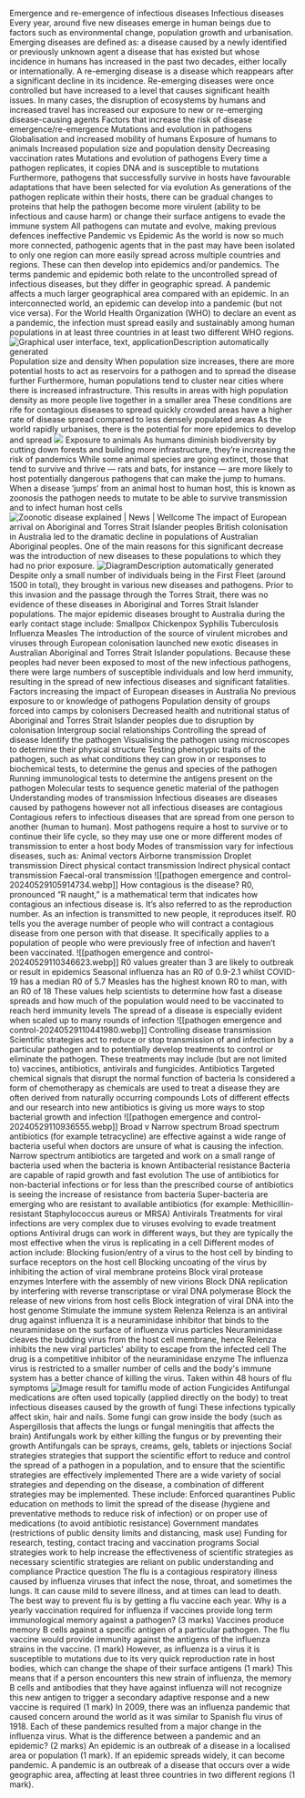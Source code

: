 Emergence and re-emergence of infectious diseases
	Infectious diseases
		Every year, around five new diseases emerge in human beings due to factors such as environmental change, population growth and urbanisation. 
	Emerging diseases are defined as:
		a disease caused by a newly identified or previously unknown agent
		a disease that has existed but whose incidence in humans has increased in the past two decades, either locally or internationally.
	A re-emerging disease is a disease which reappears after a significant decline in its incidence. Re-emerging diseases were once controlled but have increased to a level that causes significant health issues.
	In many cases, the disruption of ecosystems by humans and increased travel has increased our exposure to new or re-emerging disease-causing agents
	Factors that increase the risk of disease emergence/re-emergence
		Mutations and evolution in pathogens
		Globalisation and increased mobility of humans
		Exposure of humans to animals
		Increased population size and population density
		Decreasing vaccination rates
	Mutations and evolution of pathogens
		Every time a pathogen replicates, it copies DNA and is susceptible to mutations
		Furthermore, pathogens that successfully survive in hosts have favourable adaptations that have been selected for via evolution
		As generations of the pathogen replicate within their hosts, there can be gradual changes to proteins that help the pathogen become more virulent (ability to be infectious and cause harm) or change their surface antigens to evade the immune system
		All pathogens can mutate and evolve, making previous defences ineffective
	Pandemic vs Epidemic
		As the world is now so much more connected, pathogenic agents that in the past may have been isolated to only one region can more easily spread across multiple countries and regions. These can then develop into epidemics and/or pandemics. 
		The terms pandemic and epidemic both relate to the uncontrolled spread of infectious diseases, but they differ in geographic spread. A pandemic affects a much larger geographical area compared with an epidemic. In an interconnected world, an epidemic can develop into a pandemic (but not vice versa).
		For the World Health Organization (WHO) to declare an event as a pandemic, the infection must spread easily and sustainably among human populations in at least three countries in at least two different WHO regions.
		![Graphical user interface, text, applicationDescription automatically generated](https://lh7-us.googleusercontent.com/QIb_35xNDbEkYEkcW6BenlHzXO8LtSjdLzi56_MsiR-NDIFtbIvfeiKd07evvKURB9AB4XluIv9lUBndbe352UV2x1MAG4eU8jIg8tJBcg8xMhyTuzMxlC7SgoxOiJMl-axqsLmoOaJjf1jwsnrY2w=s2048)
	Population size and density
		When population size increases, there are more potential hosts to act as reservoirs for a pathogen and to spread the disease further
		Furthermore, human populations tend to cluster near cities where there is increased infrastructure. This results in areas with high population density as more people live together in a smaller area
		These conditions are rife for contagious diseases to spread quickly 
			crowded areas have a higher rate of disease spread compared to less densely populated areas
		As the world rapidly urbanises, there is the potential for more epidemics to develop and spread 
		![](https://lh7-us.googleusercontent.com/ADLBkrvU8qakwP2JKjCQnigIA0h2CI6UxxIRtLYg5S1e64IIcQnpQ78tZbNHObgrFn62KTfnQeOTQodk9Pn6DSD5oMBKBtz6GHhFDr21hnKMVqPQSFO-_xdO0_bDmSZuNx4UHxdaYd7LEN633ja-nw=s2048)
	Exposure to animals
		As humans diminish biodiversity by cutting down forests and building more infrastructure, they’re increasing the risk of pandemics
		While some animal species are going extinct, those that tend to survive and thrive — rats and bats, for instance — are more likely to host potentially dangerous pathogens that can make the jump to humans.
		When a disease ‘jumps’ from an animal host to human host, this is known as zoonosis 
			the pathogen needs to mutate to be able to survive transmission and to infect human host cells
		![Zoonotic disease explained | News | Wellcome](https://lh7-us.googleusercontent.com/ANk3VCxu1ObO8-BvaUO1Y9HpAsSur2HPv2zMouPoHhnhJd6t8KbQquWTFeYS3ki-q43m0-qRGrLpYSOJij7flDAVOZgfocL6CF_71wM7CIDdUzR8iLxKVUWhKFGYqa8OcaE-j2I3mjGzs6psZsBeUw=s2048)
The impact of European arrival on Aboriginal and Torres Strait Islander peoples
	British colonisation in Australia led to the dramatic decline in populations of Australian Aboriginal peoples. 
	One of the main reasons for this significant decrease was the introduction of new diseases to these populations to which they had no prior exposure.
	![DiagramDescription automatically generated](https://lh7-us.googleusercontent.com/jojGxotWKvw0ec2337sD5u6ExP7tLny3AnINMkPIVJDvuwq-kHsj1RfQSoN4qW9S2UjHIigce2l-_oHhU5zsdJAeFh7BYeycGrKNTTrzpxQIwPNY2bolrw9EXoLpVhbZF6Dx_p5BqdrT5KsB99R5vQ=s2048)
	Despite only a small number of individuals being in the First Fleet (around 1500 in total), they brought in various new diseases and pathogens. Prior to this invasion and the passage through the Torres Strait, there was no evidence of these diseases in Aboriginal and Torres Strait Islander populations.
	The major epidemic diseases brought to Australia during the early contact stage include:
		Smallpox
		Chickenpox 
		Syphilis
		Tuberculosis
		Influenza 
		Measles 
	The introduction of the source of virulent microbes and viruses through European colonisation launched new exotic diseases in Australian Aboriginal and Torres Strait Islander populations. 
	Because these peoples had never been exposed to most of the new infectious pathogens, there were large numbers of susceptible individuals and low herd immunity, resulting in the spread of new infectious diseases and significant fatalities.
	Factors increasing the impact of European diseases in Australia
		No previous exposure to or knowledge of pathogens
		Population density of groups forced into camps by colonisers 
		Decreased health and nutritional status of Aboriginal and Torres Strait Islander peoples due to disruption by colonisation
		Intergroup social relationships
Controlling the spread of disease
	Identify the pathogen
		Visualising the pathogen using microscopes to determine their physical structure
		Testing phenotypic traits of the pathogen, such as what conditions they can grow in or responses to biochemical tests, to determine the genus and species of the pathogen
		Running immunological tests to determine the antigens present on the pathogen
		Molecular tests to sequence genetic material of the pathogen
	Understanding modes of transmission
		Infectious diseases are diseases caused by pathogens however not all infectious diseases are contagious
		Contagious refers to infectious diseases that are spread from one person to another (human to human). Most pathogens require a host to survive or to continue their life cycle, so they may use one or more different modes of transmission to enter a host body
		Modes of transmission vary for infectious diseases, such as:
			Animal vectors
			Airborne transmission
			Droplet transmission
			Direct physical contact transmission
			Indirect physical contact transmission
			Faecal-oral transmission
		![[pathogen emergence and control-20240529105914734.webp]]
		How contagious is the disease?
			R0, pronounced “R naught,” is a mathematical term that indicates how contagious an infectious disease is. It’s also referred to as the reproduction number. As an infection is transmitted to new people, it reproduces itself.
			R0 tells you the average number of people who will contract a contagious disease from one person with that disease. It specifically applies to a population of people who were previously free of infection and haven’t been vaccinated.
			![[pathogen emergence and control-20240529110346623.webp]]
			R0  values greater than 3 are likely to outbreak or result in epidemics
			Seasonal influenza has an R0 of 0.9-2.1 whilst COVID-19 has a median R0 of 5.7
			Measles has the highest known R0 to man, with an R0 of 18 
			These values help scientists to determine how fast a disease spreads and how much of the population would need to be vaccinated to reach herd immunity levels
			The spread of a disease is especially evident when scaled up to many rounds of infection
			![[pathogen emergence and control-20240529110441980.webp]]
	Controlling disease transmission
		Scientific strategies
			act to reduce or stop transmission of and infection by a particular pathogen and to potentially develop treatments to control or eliminate the pathogen. These treatments may include (but are not limited to) vaccines, antibiotics, antivirals and fungicides. 
			Antibiotics
				Targeted chemical signals that disrupt the normal function of bacteria
				Is considered a form of chemotherapy as chemicals are used to treat a disease 
					they are often derived from naturally occurring compounds
				Lots of different effects and our research into new antibiotics is giving us more ways to stop bacterial growth and infection
				![[pathogen emergence and control-20240529110936555.webp]]
				Broad v Narrow spectrum
					Broad spectrum antibiotics (for example tetracycline) are effective against a wide range of bacteria
						useful when doctors are unsure of what is causing the infection. 
					Narrow spectrum antibiotics are targeted and work on a small range of bacteria
						used when the bacteria is known
				Antibacterial resistance
					Bacteria are capable of rapid growth and fast evolution
					The use of antibiotics for non-bacterial infections or for less than the prescribed course of antibiotics is seeing the increase of resistance from bacteria
					Super-bacteria are emerging who are resistant to available antibiotics (for example: Methicillin-resistant Staphylococcus aureus or MRSA)
			Antivirals
				Treatments for viral infections are very complex due to viruses evolving to evade treatment options
				Antiviral drugs can work in different ways, but they are typically the most effective when the virus is replicating in a cell
				Different modes of action include:
					 Blocking fusion/entry of a virus to the host cell by binding to surface receptors on the host cell
					Blocking uncoating of the virus by inhibiting the action of viral membrane proteins
					Block viral protease enzymes
					Interfere with the assembly of new virions
					Block DNA replication by interfering with reverse transcriptase or viral DNA polymerase
					Block the release of new virions from host cells
					Block integration of viral DNA into the host genome
					Stimulate the immune system
				Relenza
					Relenza is an antiviral drug against influenza 
					It is a neuraminidase inhibitor that binds to the neuraminidase on the surface of influenza virus particles 
					Neuraminidase cleaves the budding virus from the host cell membrane, hence Relenza inhibits the new viral particles' ability to escape from the infected cell
						The drug is a competitive inhibitor of the neuraminidase enzyme
					The influenza virus is restricted to a smaller number of cells and the body's immune system has a better chance of killing the virus. 
					Taken within 48 hours of flu symptoms
					![Image result for tamiflu mode of action](https://lh7-us.googleusercontent.com/D06uVagcn2bIsuZC4sQW1IztTEmIY3RuO0XCE4gvQF0_tZvMHeGA8FjqR1bF6p43HIHEqR2VSfGKKwniQThXstyW5jcEcv5mtmx4Lap-l4u0nchfgzazjUtbOyiWcaHq4OXo7cdB7ccg5ANLFzDmlA=s2048)
			Fungicides
				Antifungal medications are often used topically (applied directly on the body) to treat infectious diseases caused by the growth of fungi
				These infections typically affect skin, hair and nails. Some fungi can grow inside the body (such as Aspergillosis that affects the lungs or fungal meningitis that affects the brain)
				Antifungals work by either killing the fungus or by preventing their growth
				Antifungals can be sprays, creams, gels, tablets or injections
		Social strategies
			strategies that support the scientific effort to reduce and control the spread of a pathogen in a population, and to ensure that the scientific strategies are effectively implemented
			There are a wide variety of social strategies and depending on the disease, a combination of different strategies may be implemented. These include:
				Enforced quarantines
				Public education on methods to limit the spread of the disease (hygiene and preventative methods to reduce risk of infection) or on proper use of medications (to avoid antibiotic resistance)
				Government mandates (restrictions of public density limits and distancing, mask use)
				Funding for research, testing, contact tracing and vaccination programs
			Social strategies work to help increase the effectiveness of scientific strategies as necessary scientific strategies are reliant on public understanding and compliance
Practice question
	The flu is a contagious respiratory illness caused by influenza viruses that infect the nose, throat, and sometimes the lungs. It can cause mild to severe illness, and at times can lead to death. The best way to prevent flu is by getting a flu vaccine each year. Why is a yearly vaccination required for influenza if vaccines provide long term immunological memory against a pathogen? (3 marks)
		Vaccines produce memory B cells against a specific antigen of a particular pathogen. The flu vaccine would provide immunity against the antigens of the influenza strains in the vaccine. (1 mark)
		However, as influenza is a virus it is susceptible to mutations due to its very quick reproduction rate in host bodies, which can change the shape of their surface antigens (1 mark)
		This means that if a person encounters this new strain of influenza, the memory B cells and antibodies that they have against influenza will not recognize this new antigen to trigger a secondary adaptive response and a new vaccine is required (1 mark)
	In 2009, there was an influenza pandemic that caused concern around the world as it was similar to Spanish flu virus of 1918. Each of these pandemics resulted from a major change in the influenza virus. What is the difference between a pandemic and an epidemic? (2 marks)
		An epidemic is an outbreak of a disease in a localised area or population (1 mark). 
		If an epidemic spreads widely, it can become pandemic. A pandemic is an outbreak of a disease that occurs over a wide geographic area, affecting at least three countries in two different regions (1 mark).




